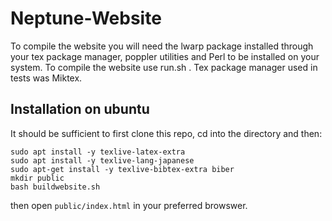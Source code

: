# Neptune-Website
To compile the website you will need the lwarp package installed
through your tex package manager, poppler utilities and Perl to
be installed on your system. To compile the website use run.sh .
Tex package manager used in tests was Miktex.


## Installation on ubuntu

It should be sufficient to first clone this repo, cd into the directory and then:

```
sudo apt install -y texlive-latex-extra
sudo apt install -y texlive-lang-japanese
sudo apt-get install -y texlive-bibtex-extra biber
mkdir public
bash buildwebsite.sh
```

then open `public/index.html` in your preferred browswer.
